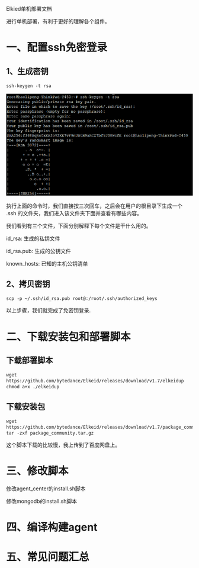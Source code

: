 Elkied单机部署文档

进行单机部署，有利于更好的理解各个组件。



# 一、配置ssh免密登录

## 1、生成密钥

```
ssh-keygen -t rsa
```

![image-20220326194306218](picture/image-20220326194306218.png)

执行上面的命令时，我们直接按三次回车，之后会在用户的根目录下生成一个 .ssh 的文件夹，我们进入该文件夹下面并查看有哪些内容。



我们看到有三个文件，下面分别解释下每个文件是干什么用的。

id_rsa: 生成的私钥文件

id_rsa.pub: 生成的公钥文件

known_hosts: 已知的主机公钥清单

## 2、拷贝密钥

```shell
scp -p ~/.ssh/id_rsa.pub root@:/root/.ssh/authorized_keys
```

以上步骤，我们就完成了免密钥登录.



# 二、下载安装包和部署脚本

## 下载部署脚本

```
wget https://github.com/bytedance/Elkeid/releases/download/v1.7/elkeidup
chmod a+x ./elkeidup
```



## 下载安装包

```
wget https://github.com/bytedance/Elkeid/releases/download/v1.7/package_community.tar.gz
tar -zxf package_community.tar.gz
```

这个脚本下载的比较慢，我上传到了百度网盘上。



# 三、修改脚本

修改agent_center的install.sh脚本

修改mongodb的install.sh脚本



# 四、编译构建agent



# 五、常见问题汇总



